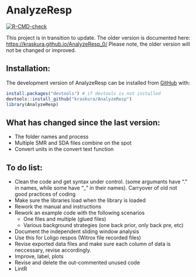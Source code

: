 
<!-- README.md is generated from README.Rmd. Please edit that file -->

# AnalyzeResp

<!-- badges: start -->

[![R-CMD-check](https://github.com/kraskura/AnalyzeResp/actions/workflows/R-CMD-check.yaml/badge.svg)](https://github.com/kraskura/AnalyzeResp/actions/workflows/R-CMD-check.yaml)
<!-- badges: end -->

This project is in transition to update. The older version is documented
here: <https://kraskura.github.io/AnalyzeResp_0/> Please note, the older
version will not be changed or improved.

## Installation:

The development version of AnalyzeResp can be installed from
[GitHub](https://github.com/) with:

``` r
install.packages("devtools") # if devtools is not installed
devtools::install_github("kraskura/AnalyzeResp")
library(AnalyzeResp)
```

## What has changed since the last version:

- The folder names and process
- Multiple SMR and SDA files combine on the spot
- Convert units in the convert text function

## To do list:

- Clean the code and get syntax under control. (some argumants have “.”
  in names, while some have “\_” in their names). Carryover of old not
  good practices of coding
- Make sure the libraries load when the library is loaded
- Rework the manual and instructions
- Rework an example code with the following scenarios
  - One files and multiple (glued files)
  - Various background strategies (one back prior, only back pre, etc)
- Document the independent sliding window analysis
- Use this for Loligo respos (Witrox file recorded files)
- Revise exported data files and make sure each column of data is
  neccessary, revise accordingly.
- Improve, label, plots
- Revise and delete the out-commented unused code
- LintR
